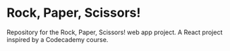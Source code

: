 # Rock, Paper, Scissors!
Repository for the Rock, Paper, Scissors! web app project. A React project inspired by a Codecademy course.
